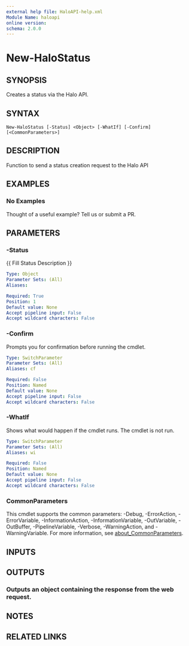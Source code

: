 ```yaml
---
external help file: HaloAPI-help.xml
Module Name: haloapi
online version:
schema: 2.0.0
---
```


# New-HaloStatus

## SYNOPSIS
Creates a status via the Halo API.

## SYNTAX

```
New-HaloStatus [-Status] <Object> [-WhatIf] [-Confirm] [<CommonParameters>]
```

## DESCRIPTION
Function to send a status creation request to the Halo API

## EXAMPLES

### No Examples

Thought of a useful example? Tell us or submit a PR.

## PARAMETERS

### -Status
{{ Fill Status Description }}

```yaml
Type: Object
Parameter Sets: (All)
Aliases:

Required: True
Position: 1
Default value: None
Accept pipeline input: False
Accept wildcard characters: False
```

### -Confirm
Prompts you for confirmation before running the cmdlet.

```yaml
Type: SwitchParameter
Parameter Sets: (All)
Aliases: cf

Required: False
Position: Named
Default value: None
Accept pipeline input: False
Accept wildcard characters: False
```

### -WhatIf
Shows what would happen if the cmdlet runs. The cmdlet is not run.

```yaml
Type: SwitchParameter
Parameter Sets: (All)
Aliases: wi

Required: False
Position: Named
Default value: None
Accept pipeline input: False
Accept wildcard characters: False
```

### CommonParameters
This cmdlet supports the common parameters: -Debug, -ErrorAction, -ErrorVariable, -InformationAction, -InformationVariable, -OutVariable, -OutBuffer, -PipelineVariable, -Verbose, -WarningAction, and -WarningVariable. For more information, see [about_CommonParameters](http://go.microsoft.com/fwlink/?LinkID=113216).

## INPUTS

## OUTPUTS

### Outputs an object containing the response from the web request.
## NOTES

## RELATED LINKS
